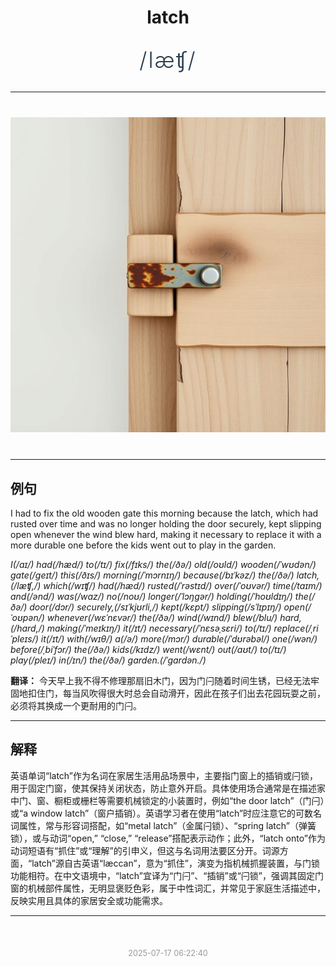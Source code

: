 <div align="center">

# latch

<div style="margin: 30px 0;">
<h1 style="font-size: 2.5em; font-weight: 300; letter-spacing: 2px; margin: 0; color: #2c3e50;">
/læʧ/
</h1>
</div>

</div>

---

<div align="center" style="margin: 40px 0;">

![latch](images/latch.png)

</div>

---

## 例句

I had to fix the old wooden gate this morning because the latch, which had rusted over time and was no longer holding the door securely, kept slipping open whenever the wind blew hard, making it necessary to replace it with a more durable one before the kids went out to play in the garden.

*I(/aɪ/) had(/hæd/) to(/tɪ/) fix(/fɪks/) the(/ðə/) old(/oʊld/) wooden(/ˈwʊdən/) gate(/geɪt/) this(/ðɪs/) morning(/ˈmɔrnɪŋ/) because(/bɪˈkəz/) the(/ðə/) latch,(/læʧ,/) which(/wɪʧ/) had(/hæd/) rusted(/ˈrəstɪd/) over(/ˈoʊvər/) time(/taɪm/) and(/ənd/) was(/wɑz/) no(/noʊ/) longer(/ˈlɔŋgər/) holding(/ˈhoʊldɪŋ/) the(/ðə/) door(/dɔr/) securely,(/sɪˈkjʊrli,/) kept(/kɛpt/) slipping(/sˈlɪpɪŋ/) open(/ˈoʊpən/) whenever(/wɛˈnɛvər/) the(/ðə/) wind(/wɪnd/) blew(/blu/) hard,(/hɑrd,/) making(/ˈmeɪkɪŋ/) it(/ɪt/) necessary(/ˈnɛsəˌsɛri/) to(/tɪ/) replace(/ˌriˈpleɪs/) it(/ɪt/) with(/wɪθ/) a(/ə/) more(/mɔr/) durable(/ˈdʊrəbəl/) one(/wən/) before(/ˌbiˈfɔr/) the(/ðə/) kids(/kɪdz/) went(/wɛnt/) out(/aʊt/) to(/tɪ/) play(/pleɪ/) in(/ɪn/) the(/ðə/) garden.(/ˈgɑrdən./)*

**翻译：** 今天早上我不得不修理那扇旧木门，因为门闩随着时间生锈，已经无法牢固地扣住门，每当风吹得很大时总会自动滑开，因此在孩子们出去花园玩耍之前，必须将其换成一个更耐用的门闩。

---

## 解释

英语单词“latch”作为名词在家居生活用品场景中，主要指门窗上的插销或闩锁，用于固定门窗，使其保持关闭状态，防止意外开启。具体使用场合通常是在描述家中门、窗、橱柜或栅栏等需要机械锁定的小装置时，例如“the door latch”（门闩）或“a window latch”（窗户插销）。英语学习者在使用“latch”时应注意它的可数名词属性，常与形容词搭配，如“metal latch”（金属闩锁）、“spring latch”（弹簧锁），或与动词“open,” “close,” “release”搭配表示动作；此外，“latch onto”作为动词短语有“抓住”或“理解”的引申义，但这与名词用法要区分开。词源方面，“latch”源自古英语“læccan”，意为“抓住”，演变为指机械抓握装置，与门锁功能相符。在中文语境中，“latch”宜译为“门闩”、“插销”或“闩锁”，强调其固定门窗的机械部件属性，无明显褒贬色彩，属于中性词汇，并常见于家庭生活描述中，反映实用且具体的家居安全或功能需求。


---

<div align="center" style="margin-top: 50px;">
<small style="color: #999; font-size: 0.9em;">2025-07-17 06:22:40</small>
</div>
